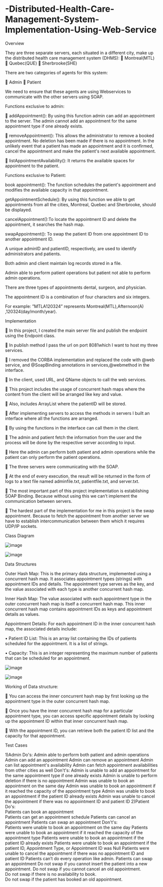 # -Distributed-Health-Care-Management-System-Implementation-Using-Web-Service

Overview


They are three separate servers, each situated in a different city, make up the distributed health care management system (DHMS):
	Montreal(MTL)
	Quebec(QUE)
	Sherbrooke(SHE)


There are two categories of agents for this system:

	Admin
	Patient 

We need to ensure that these agents are using Webservices to communicate with the other servers using SOAP.


Functions exclusive to admin:

	addAppointment(): By using this function admin can add an appointment to the server. The admin cannot add an appointment for the same appointment type if one already exists.

	removeAppointment(): This allows the administrator to remove a booked appointment. No deletion has been made if there is no appointment. In the unlikely event that a patient has made an appointment and it is confirmed, cancel the appointment and make the patient's next available appointment.

	listAppointmentAvailability(): It returns the available spaces for appointment to the patient.


Functions exclusive to Patient:

book appointment(): The function schedules the patient's appointment and modifies the available capacity in that appointment.


getAppointmentSchedule(): By using this function we able to get appointments from all the cities, Montreal, Quebec and Sherbrooke, should be displayed.


cancelAppointment():To locate the appointment ID and delete the appointment, it searches the hash map.

swapAppointment(): To swap the patient ID from one appointment ID to another appointment ID.


A unique adminID and patientID, respectively, are used to identify administrators and patients.

Both admin and client maintain log records stored in a file.

Admin able to perform patient operations but patient not able to perform admin operations.

There are three types of appointments dental, surgeon, and physician.

The appointment ID is a combination of four characters and six integers.

For example: ”MTLA120324” represents Montreal(MTL),Afternoon(A)
,120324(day/month/year).


Implementation

	In this project, I created the main server file and publish the endpoint using the Endpoint class.

	In publish method I pass the url on port 8081which I want to host my three services.

	I removed the CORBA implementation and replaced the code with @web service, and @SoapBinding annotations in services,@webmethod in the interface.

	In the client, used URL, and QName objects to call the web services.

	This project includes the usage of concurrent hash maps where the content from the client will be arranged like key and value.

	Also, includes ArrayList where the patientID will be stored.

	 After implementing servers to access the methods in servers I built an interface where all the functions are arranged.

	By using the functions in the interface can call them in the client.

	The admin and patient fetch the information from the user and the process will be done by the respective server according to input.

	Here the admin can perform both patient and admin operations while the patient can only perform the patient operations.

	The three servers were communicating with the SOAP.

	At the end of every execution, the result will be returned in the form of logs to a text file named adminfile.txt, patientfile.txt, and server.txt.

	The most important part of this project implementation is establishing SOAP Binding. Because without using this we can’t implement the communication between servers.

	The hardest part of the implementation for me in this project is the swap appointment. Because to fetch the appointment from another server we have to establish intercommunication between them which it requires UDP/IP sockets.

Class Diagram

![image](https://github.com/naveen777-github/-Distributed-Health-Care-Management-System-Implementation-Using-Web-Service/assets/85072641/23a76737-0c84-43b7-8c5e-1656606c0a64)

![image](https://github.com/naveen777-github/-Distributed-Health-Care-Management-System-Implementation-Using-Web-Service/assets/85072641/337ae482-0475-44e3-b5c6-65c6bd5abb88)

Data Structures

Outer Hash Map: This is the primary data structure, implemented using a concurrent hash map. It associates appointment types (strings) with appointment IDs and details. The appointment type serves as the key, and the value associated with each type is another concurrent hash map.

Inner Hash Map: The value associated with each appointment type in the outer concurrent hash map is itself a concurrent hash map. This inner concurrent hash map contains appointment IDs as keys and appointment details as values.


Appointment Details: For each appointment ID in the inner concurrent hash map, the associated details include:

•	Patient ID List: This is an array list containing the IDs of patients scheduled for the appointment. It is a list of strings.

•	Capacity: This is an integer representing the maximum number of patients that can be scheduled for an appointment.

![image](https://github.com/naveen777-github/-Distributed-Health-Care-Management-System-Implementation-Using-Web-Service/assets/85072641/0dac795d-ca55-4d34-8a91-8a2abda58a6f)

![image](https://github.com/naveen777-github/-Distributed-Health-Care-Management-System-Implementation-Using-Web-Service/assets/85072641/69cbccfd-57c8-4c03-af57-cb96a674ba86)

Working of Data structure:

	You can access the inner concurrent hash map by first looking up the appointment type in the outer concurrent hash map.

	Once you have the inner concurrent hash map for a particular appointment type, you can access specific appointment details by looking up the appointment ID within that inner concurrent hash map.

	With the appointment ID, you can retrieve both the patient ID list and the capacity for that appointment.

Test Cases

1)Admin
   Do's:
        Admin able to perform both   patient and admin operations
        Admin can add an appointment
        Admin can remove an appointment
        Admin can list appointment's availability
        Admin can fetch appointment availabilities from other cities as well
   Don't's:
        Admin is unable to add an appointment for the same appointment type if one already exists
        Admin is unable to perform deletion if there is no appointment
        Admin was unable to book an appointment on the same day
        Admin was unable to book an appointment if it reached the capacity of the appointment type
        Admin was unable to book an appointment if the patient ID already exists
        Admin was unable to cancel the appointment if there was no appointment ID and patient ID
2)Patient
     Do's:    
        Patients can book an appointment  
        Patients can get an appointment schedule
        Patients can cancel an appointment
        Patients can swap an appointment
     Don't's:	
        Patients were unable to book an appointment on the same day
        Patients were unable to book an appointment if it reached the capacity of the appointment type
	      Patients were unable to book an appointment if the patient ID already exists
		    Patients were unable to book an appointment if the patient ID, Appointment Type, or Appointment ID was Null	
        Patients were unable to cancel the appointment if there was no appointment ID and patient ID
        Patients can’t do every operation like admin.
        Patients can swap an appointment
	      Do not swap if you cannot insert the patient into a new appointment.
        Do not swap if you cannot cancel an old appointment.		
        Do not swap if there is no availability to book.		
        Do not swap if the patient has booked an old appointment.













